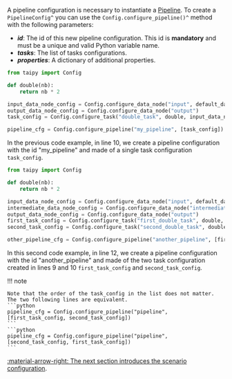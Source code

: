 A pipeline configuration is necessary to instantiate a [Pipeline](../concepts/pipeline.md). To create a
`PipelineConfig^` you can use the `Config.configure_pipeline()^` method with the following parameters:

- _**id**_: The id of this new pipeline configuration. This id is **mandatory** and must be a unique and valid Python
  variable name.
- _**tasks**_: The list of tasks configurations.
- _**properties**_: A dictionary of additional properties.

```python linenums="1"
from taipy import Config

def double(nb):
    return nb * 2

input_data_node_config = Config.configure_data_node("input", default_data=21)
output_data_node_config = Config.configure_data_node("output")
task_config = Config.configure_task("double_task", double, input_data_node_config, output_data_node_config)

pipeline_cfg = Config.configure_pipeline("my_pipeline", [task_config])
```

In the previous code example, in line 10, we create a pipeline configuration with the id "my_pipeline" and made of a
single task configuration `task_config`.

```python linenums="1"
from taipy import Config

def double(nb):
    return nb * 2

input_data_node_config = Config.configure_data_node("input", default_data=21)
intermediate_data_node_config = Config.configure_data_node("intermediate")
output_data_node_config = Config.configure_data_node("output")
first_task_config = Config.configure_task("first_double_task", double, input_data_node_config, intermediate_data_node_config)
second_task_config = Config.configure_task("second_double_task", double, intermediate_data_node_config, output_data_node_config)

other_pipeline_cfg = Config.configure_pipeline("another_pipeline", [first_task_config, second_task_config])
```

In this second code example, in line 12, we create a pipeline configuration with the id "another_pipeline" and made
of the two task configuration created in lines 9 and 10 `first_task_config` and `second_task_config`.

!!! note

    Note that the order of the task_config in the list does not matter. The two following lines are equivalent.
    ```python
    pipeline_cfg = Config.configure_pipeline("pipeline", [first_task_config, second_task_config])
    ```
    ```python
    pipeline_cfg = Config.configure_pipeline("pipeline", [second_task_config, first_task_config])
    ```

[:material-arrow-right: The next section introduces the scenario configuration](scenario-config.md).
